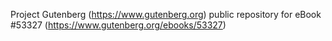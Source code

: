 Project Gutenberg (https://www.gutenberg.org) public repository for
eBook #53327 (https://www.gutenberg.org/ebooks/53327)
